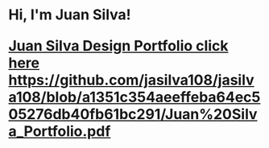 <h1>Hi, I'm Juan Silva! <br/><a href="https://github.com/jasilva108"</a> 
  
[Juan Silva Design Portfolio click here ](https://github.com/jasilva108/jasilva108/blob/a1351c354aeeffeba64ec505276db40fb61bc291/Juan%20Silva_Portfolio.pdf)
https://github.com/jasilva108/jasilva108/blob/a1351c354aeeffeba64ec505276db40fb61bc291/Juan%20Silva_Portfolio.pdf
